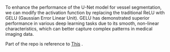 To enhance the performance of the U-Net model for vessel segmentation, we can modify the activation function by replacing the traditional ReLU with GELU (Gaussian Error Linear Unit). GELU has demonstrated superior performance in various deep learning tasks due to its smooth, non-linear characteristics, which can better capture complex patterns in medical imaging data.

Part of the repo is reference to [This](https://github.com/lee-zq/VesselSeg-Pytorch.git) .